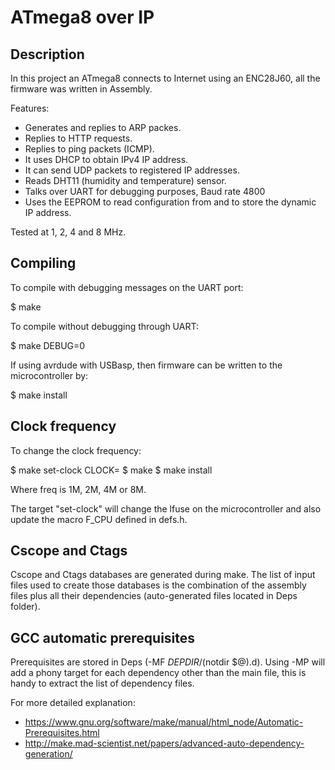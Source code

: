# ATmega8 over IP
## Description
In this project an ATmega8 connects to Internet using an ENC28J60, all the firmware was written in Assembly.

Features:
* Generates and replies to ARP packes.
* Replies to HTTP requests.
* Replies to ping packets (ICMP).
* It uses DHCP to obtain IPv4 IP address.
* It can send UDP packets to registered IP addresses.
* Reads DHT11 (humidity and temperature) sensor.
* Talks over UART for debugging purposes, Baud rate 4800
* Uses the EEPROM to read configuration from and to store the dynamic IP address.

Tested at 1, 2, 4 and 8 MHz.

## Compiling
To compile with debugging messages on the UART port:

$ make

To compile without debugging through UART:

$ make DEBUG=0

If using avrdude with USBasp, then firmware can be written to the microcontroller by:

$ make install

## Clock frequency

To change the clock frequency:

$ make set-clock CLOCK=<freq>
$ make
$ make install

Where freq is 1M, 2M, 4M or 8M.

The target "set-clock" will change the lfuse on the microcontroller and also update the macro F\_CPU defined in defs.h.

## Cscope and Ctags
Cscope and Ctags databases are generated during make. The list of input files used to create those databases is the combination of the assembly files plus all their dependencies (auto-generated files located in Deps folder).

## GCC automatic prerequisites
Prerequisites are stored in Deps (-MF ${DEPDIR}/$(notdir $@).d). Using -MP will add a phony target for each dependency other than the main file, this is handy to extract the list of dependency files.

For more detailed explanation:
* https://www.gnu.org/software/make/manual/html_node/Automatic-Prerequisites.html
* http://make.mad-scientist.net/papers/advanced-auto-dependency-generation/
